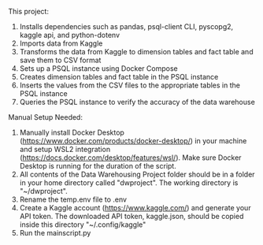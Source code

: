 This project:

1. Installs dependencies such as pandas, psql-client CLI, pyscopg2, kaggle api, and python-dotenv
1. Imports data from Kaggle
2. Transforms the data from Kaggle to dimension tables and fact table and save them to CSV format
3. Sets up a PSQL instance using Docker Compose
4. Creates dimension tables and fact table in the PSQL instance
5. Inserts the values from the CSV files to the appropriate tables in the PSQL instance
6. Queries the PSQL instance to verify the accuracy of the data warehouse

Manual Setup Needed:

1. Manually install Docker Desktop (https://www.docker.com/products/docker-desktop/) in your machine and setup WSL2 integration (https://docs.docker.com/desktop/features/wsl/). Make sure Docker Desktop is running for the duration of the script.
2. All contents of the Data Warehousing Project folder should be in a folder in your home directory called "dwproject". The working directory is "~/dwproject".
3. Rename the temp.env file to .env
4. Create a Kaggle account (https://www.kaggle.com/) and generate your API token. The downloaded API token, kaggle.json, should be copied inside this directory "~/.config/kaggle"
5. Run the mainscript.py
